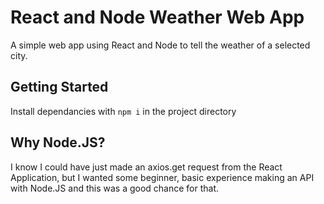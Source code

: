 # React and Node Weather Web App

A simple web app using React and Node to tell the weather of a selected city.

## Getting Started

Install dependancies with `npm i` in the project directory

## Why Node.JS?

I know I could have just made an axios.get request from the React Application, but I wanted some beginner, basic experience making an API with Node.JS and this was a good chance for that.
